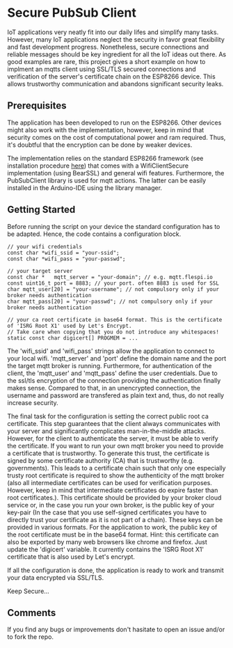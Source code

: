 Secure PubSub Client
=================

IoT applications very neatly fit into our daily lifes and simplify many tasks. However, many IoT applications neglect the security in favor great flexibility and fast development progress. Nonetheless, secure connections and reliable messages should be key ingredient for all the IoT ideas out there. As good examples are rare, this project gives a short example on how to implment an mqtts client using SSL/TLS secured connections and verification of the server's certificate chain on the ESP8266 device. This allows trustworthy communication and abandons significant security leaks.

## Prerequisites

The application has been developed to run on the ESP8266. Other devices might also work with the implementation, however, keep in mind that security comes on the cost of computational power and ram required. Thus, it's doubtful that the encryption can be done by weaker devices.

The implementation relies on the standard ESP8266 framework (see installation procedure [here](https://dzone.com/articles/programming-the-esp8266-with-the-arduino-ide-in-3)) that comes with a WifiClientSecure implementation (using BearSSL) and general wifi features. Furthermore, the PubSubClient library is used for mqtt actions. The latter can be easily installed in the Arduino-IDE using the library manager.

## Getting Started

Before running the script on your device the standard configuration has to be adapted. Hence, the code contains a configuration block.

```
// your wifi credentials
const char *wifi_ssid = "your-ssid";
const char *wifi_pass = "your-passwd";

// your target server
const char *   mqtt_server = "your-domain"; // e.g. mqtt.flespi.io
const uint16_t port = 8883; // your port. often 8883 is used for SSL
char mqtt_user[20] = "your-username"; // not compulsory only if your broker needs authentication
char mqtt_pass[20] = "your-passwd"; // not compulsory only if your broker needs authentication

// your ca root certificate in base64 format. This is the certificate of 'ISRG Root X1' used by Let's Encrypt.
// Take care when copying that you do not introduce any whitespaces!
static const char digicert[] PROGMEM = ...
```

The 'wifi_ssid' and 'wifi_pass' strings allow the application to connect to your local wifi. 'mqtt_server' and 'port' define the domain name and the port the target mqtt broker is running. Furthermore, for authentication of the client, the 'mqtt_user' and 'mqtt_pass' define the user credentials. Due to the ssl/tls encryption of the connection providing the authentication finally makes sense. Compared to that, in an unencrypted connection, the username and password are transfered as plain text and, thus, do not really increase security.

The final task for the configuration is setting the correct public root ca certificate. This step guarantees that the client always communicates with your server and significantly complicates man-in-the-middle attacks. However, for the client to authenticate the server, it must be able to verify the certificate. If you want to run your own mqtt broker you need to provide a certificate that is trustworthy. To generate this trust, the certificate is signed by some certificate authority (CA) that is trustworthy (e.g. governments). This leads to a certificate chain such that only one especially trusty root certificate is required to show the authenticity of the mqtt broker (also all intermediate certificates can be used for verification purposes. However, keep in mind that intermediate certificates do expire faster than root certificates.). This certificate should be provided by your broker cloud service or, in the case you run your own broker, is the public key of your key-pair (In the case that you use self-signed certificates you have to directly trust your certificate as it is not part of a chain). These keys can be provided in various formats. For the application to work, the public key of the root certificate must be in the base64 format. Hint: this certificate can also be exported by many web browsers like chrome and firefox. Just update the 'digicert' variable. It currently contains the 'ISRG Root X1' certificate that is also used by Let's encrypt.

If all the configuration is done, the application is ready to work and transmit your data encrypted via SSL/TLS.

Keep Secure...

## Comments

If you find any bugs or improvements don't hasitate to open an issue and/or to fork the repo.
